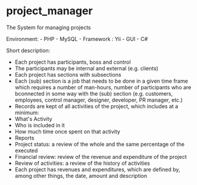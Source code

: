 # project_manager
The System for managing projects

Environment:
	- PHP
	- MySQL
	- Framework : Yii
	- GUI - C#

Short description:
- Each project has participants, boss and control
- The participants may be internal and external (e.g. clients)
- Each project has sections with subsections
- Each (sub) section is a job that needs to be done in a given time frame which requires a number of
man-hours, number of participants who are bconnected in some way with the (sub) section (e.g. customers, employees, control manager, designer, developer, PR manager, etc.)
- Records are kept of all activities of the project, which includes at a minimum:
- What's Activity
- Who is included in it
- How much time once spent on that activity
- Reports
- Project status: a review of the whole and the same percentage of the executed
- Financial review: review of the revenue and expenditure of the project
- Review of activities: a review of the history of activities
- Each project has revenues and expenditures, which are defined by, among other things, the date, amount and description
